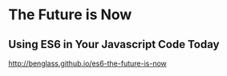 # The Future is Now

## Using ES6 in Your Javascript Code Today

http://benglass.github.io/es6-the-future-is-now
